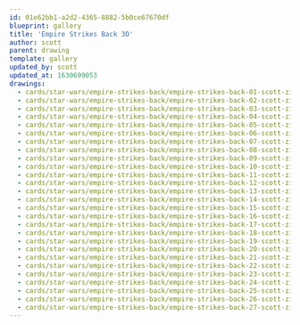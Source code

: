```yaml
---
id: 01e62bb1-a2d2-4365-8882-5b0ce67670df
blueprint: gallery
title: 'Empire Strikes Back 3D'
author: scott
parent: drawing
template: gallery
updated_by: scott
updated_at: 1630699053
drawings:
  - cards/star-wars/empire-strikes-back/empire-strikes-back-01-scott-zirkel.jpg
  - cards/star-wars/empire-strikes-back/empire-strikes-back-02-scott-zirkel.jpg
  - cards/star-wars/empire-strikes-back/empire-strikes-back-03-scott-zirkel.jpg
  - cards/star-wars/empire-strikes-back/empire-strikes-back-04-scott-zirkel.jpg
  - cards/star-wars/empire-strikes-back/empire-strikes-back-05-scott-zirkel.jpg
  - cards/star-wars/empire-strikes-back/empire-strikes-back-06-scott-zirkel.jpg
  - cards/star-wars/empire-strikes-back/empire-strikes-back-07-scott-zirkel.jpg
  - cards/star-wars/empire-strikes-back/empire-strikes-back-08-scott-zirkel.jpg
  - cards/star-wars/empire-strikes-back/empire-strikes-back-09-scott-zirkel.jpg
  - cards/star-wars/empire-strikes-back/empire-strikes-back-10-scott-zirkel.jpg
  - cards/star-wars/empire-strikes-back/empire-strikes-back-11-scott-zirkel.jpg
  - cards/star-wars/empire-strikes-back/empire-strikes-back-12-scott-zirkel.jpg
  - cards/star-wars/empire-strikes-back/empire-strikes-back-13-scott-zirkel.jpg
  - cards/star-wars/empire-strikes-back/empire-strikes-back-14-scott-zirkel.jpg
  - cards/star-wars/empire-strikes-back/empire-strikes-back-15-scott-zirkel.jpg
  - cards/star-wars/empire-strikes-back/empire-strikes-back-16-scott-zirkel.jpg
  - cards/star-wars/empire-strikes-back/empire-strikes-back-17-scott-zirkel.jpg
  - cards/star-wars/empire-strikes-back/empire-strikes-back-18-scott-zirkel.jpg
  - cards/star-wars/empire-strikes-back/empire-strikes-back-19-scott-zirkel.jpg
  - cards/star-wars/empire-strikes-back/empire-strikes-back-20-scott-zirkel.jpg
  - cards/star-wars/empire-strikes-back/empire-strikes-back-21-scott-zirkel.jpg
  - cards/star-wars/empire-strikes-back/empire-strikes-back-22-scott-zirkel.jpg
  - cards/star-wars/empire-strikes-back/empire-strikes-back-23-scott-zirkel.jpg
  - cards/star-wars/empire-strikes-back/empire-strikes-back-24-scott-zirkel.jpg
  - cards/star-wars/empire-strikes-back/empire-strikes-back-25-scott-zirkel.jpg
  - cards/star-wars/empire-strikes-back/empire-strikes-back-26-scott-zirkel.jpg
  - cards/star-wars/empire-strikes-back/empire-strikes-back-27-scott-zirkel.jpg
---
```

